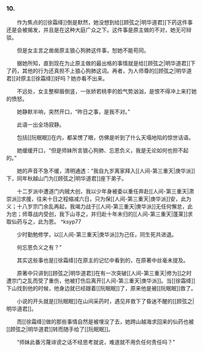 ### 10.

　　作为焦点的[[徐霜绛]]倒是默然，她没想到给[[顾弦之|明华道君]]下药这件事还是会被揭发，并且是在这种大庭广众之下。这件事是原主做的不对，她无可辩驳。

　　但是女主言之凿凿原主狼心狗肺这件事，恕她不能苟同。

　　据她所知，直到现在为止原主做的最出格的事情就是给[[顾弦之|明华道君]]下了药，其他的行为还真担不上狼心狗肺这词。再者，为人师尊的[[顾弦之|明华道君]]对原主[[徐霜绛]]好吗？她亦看不出来。

　　不远处，女主整柳眉倒竖，一张娇若桃李的脸气势汹汹，是恨不得冲上来打她的愤怒。

　　她静默半响，突然开口，“昨日之事，是我不对。”

　　此语一出全场寂静。

　　包括[[阮眠眠]]在内，都呆愣了眼，仿佛是听到了什么天塌地陷的惊世话语。

　　她缓缓开口，“但是师妹所言狼心狗肺、忘恩负义，我是无论如何也担不起的。”

　　她的声音不急不缓，清明通透：“我自九岁离家拜入[[人间-第三重天|庚华派]]下，同年秋越山门为[[顾弦之|明华道君]]座下弟子。

　　十二岁派中遭道门内贼大创，我以少年身被委以重任奔赴[[人间-第三重天|肃崇派]]求援，往来十日之程缩减六日，只为保[[人间-第三重天|庚华派]]安，此为义；十八岁宗门余乱再起，我竭力战于[[人间-第三重天|庚华派]]无任何懈怠，此为忠；师尊战内受创，我下山寻之，并归赴十年未归的[[人间-第三重天|蓬莱]]求取仙药与之，此为恩。 ^ksyp77

　　少时勤勉修学，以[[人间-第三重天|庚华派]]为己任，同生死共进退。

　　何忘恩负义之有？”

　　其实这些事也是[[徐霜绛]]在原主的记忆中看到的，在原著中丝毫未提及。

　　原著中只讲到[[顾弦之|明华道君]]在有一次突破[[人间-第三重天|修为]]之时遭宗门之乱而受了重伤，他被打伤后离开[[人间-第三重天|庚华派]]。当[[徐霜绛]]下山找到他的时候，他身边就已经跟着[[阮眠眠]]了，原来他是被[[阮眠眠]]救了。

　　小说的开头就是[[阮眠眠]]在山间采药时，遇见并救下了昏迷不醒的[[顾弦之|明华道君]]。

　　而[[徐霜绛]]做的那些事情自然是被埋没了去，她跨山越海求回来的仙药也被[[顾弦之|明华道君]]转而随手给了[[阮眠眠]]。

　　“师妹此番污蔑诽谤之话不经思考就说，难道就不用负任何责任吗？”